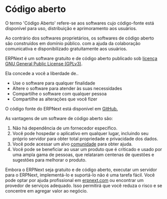 # Código aberto



O termo 'Código Aberto' refere-se aos softwares cujo código-fonte está disponível para uso, distribuição e aprimoramento aos usuários.

Ao contrário dos softwares proprietários, os softwares de código aberto são construídos em domínio público. com a ajuda da colaboração comunicativa e disponibilizado gratuitamente aos usuários.

ERPNext é um software gratuito e de código aberto publicado sob [licença GNU General Public License (GPLv3)](https://www.gnu.org/licenses/gpl-3.0.en.html).

Ela concede a você a liberdade de..

* Use o software para qualquer finalidade
* Altere o software para atender às suas necessidades
* Compartilhe o software com qualquer pessoa
* Compartilhe as alterações que você fizer

O código fonte do ERPNext está disponível em [GitHub.](https://github.com/frappe/erpnext)

As vantagens de um software de código aberto são:

1. Não há dependência de um fornecedor específico.
2. Você pode hospedar o aplicativo em qualquer lugar, incluindo seu próprio servidor para obter total propriedade e privacidade dos dados.
3. Você pode acessar um alvo [comunidade](https://discuss.erpnext.com/) para obter ajuda.
4. Você pode se beneficiar ao usar um produto que é criticado e usado por uma ampla gama de pessoas, que relataram centenas de questões e sugestões para melhorar o produto.

Embora o ERPNext seja gratuito e de código aberto, executar um servidor para o ERPNext, implementá-lo e suportá-lo não é uma tarefa fácil. Você pode optar por ajuda profissional em [erpnext.com](https://erpnext.com/) ou encontrar um provedor de serviços adequado. Isso permitirá que você reduza o risco e se concentre em agregar valor ao negócio.


